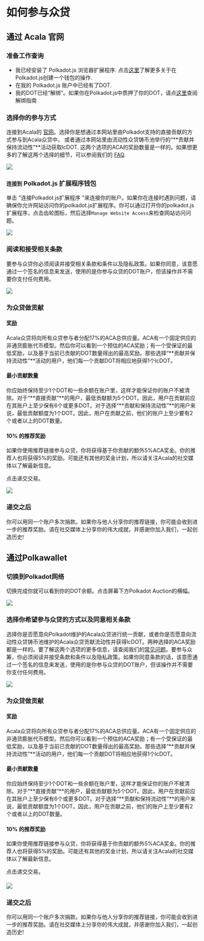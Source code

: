 # 如何参与众贷

## **通过 Acala 官网** <a href="#via-acala-website" id="via-acala-website"></a>

### 准备工作查询 <a href="#check-the-pre-requisites" id="check-the-pre-requisites"></a>

* 我已经安装了 Polkadot.js 浏览器扩展程序. 点击[这里](dot-di-zhi/chuang-jian-yi-ge-xin-de-dot-di-zhi.md)了解更多关于在 Polkadot.js创建一个钱包的操作.​
* 在我的 Polkadot.js 账户中已经有了DOT.
* 我的DOT已经“解绑”。如果你在Polkadot.js中质押了你的DOT，请点[这里](dot-di-zhi/qu-hui-zhi-ya-de-dot/zai-polkadot.js-kuo-zhan-cheng-xu-shang-jie-ya-ni-de-dot.md)查阅解绑指南

### **选择你的参与方式** <a href="#select-your-desired-participation-method" id="select-your-desired-participation-method"></a>

连接到Acala的 [官网](https://acala.network/acala/join-acala)。选择你是想通过本网站里由Polkadot支持的直接贡献的方式参与到Acala众贷中， 或者通过本网站里由流动性众贷铸币池举行的“**贡献并保持流动性”**活动获取lcDOT. 这两个选项的ACA的奖励数量是一样的。如果想更多的了解这两个选择的细节，可以参阅我们的 [FAQ](../karura-zhong-dai/chang-jian-wen-ti-hui-da.md).

![](https://lh3.googleusercontent.com/n7hpj19AJiwsFlHBUmJuFpd9vwPS3hvC8n4VfKMoMLmwUh0ZTN9n22PVp\_Ltux\_67x5JDdBVhrfL-FSStWi280T2aRxQ4w7KucNGtohGvWfSngXIDNtxTEG3MXnHaGd3LDrgM1TE)

### `连接到` Polkadot.js 扩展程序钱包 <a href="#connect-the-polkadot.js-extension-wallet" id="connect-the-polkadot.js-extension-wallet"></a>

单击 "连接Polkadot.js扩展程序 "来连接你的账户。如果你在连接时遇到问题，请确保你允许网站访问你的polkadot.js扩展程序。你可以通过打开你的polkadot.js扩展程序，点击齿轮图标，然后选择`Manage Website Access`来检查网站访问问题。

![](https://lh5.googleusercontent.com/kVvHXSL8jcY76NdtxrYS1YgX2GDbICbQ9pw3GL4VRKgkFjLBeORkIvnL2GAdeb\_XYJ7Gly7GBLihXtbrLGRVlnCsfGKgoFIrbzk2s5RvC40sQ29Mh4bmw7Og1YVg-JSo6310TUKa)

### 阅读和接受相关条款 <a href="#read-and-accept-terms-and-conditions" id="read-and-accept-terms-and-conditions"></a>

要参与众贷你必须阅读并接受相关条款和条件以及隐私政策。如果你同意，该意愿通过一个签名的信息来发送，使用的是你参与众贷的DOT账户，但该操作并不需要你支付任何费用。

![](https://lh6.googleusercontent.com/bnkKpM8Lrl5arz5k8vTI7TG-FYn3Wz7B2oA5j7Spu56nLZ3UfUhUiMkuVmihsPK691FSY3vExvb0natgO8q73oZLogQR04IvWzxKz1uun6jKxqLUiEYOoXTFs2XhXNZUXywPlO68)

### 为众贷做贡献 <a href="#contribute-to-the-crowdloan" id="contribute-to-the-crowdloan"></a>

#### 奖励 <a href="#reward" id="reward"></a>

Acala众贷将向所有众贷参与者分配17%的ACA总供应量。ACA有一个固定供应的非通货膨胀代币模型。然后你可以看到一个预估的ACA奖励；有一个受保证的最低奖励，以及基于当前已贡献的DOT数量得出的最高奖励。那些选择“**贡献并保持流动性”**活动的用户，他们每一个贡献DOT将相应地获得1个lcDOT。

#### 最小贡献数量 <a href="#minimum-contribution" id="minimum-contribution"></a>

你应始终保持至少1个DOT和一些余额在账户里，这样才能保证你的账户不被清除。对于“**直接贡献”**的用户，最低贡献额为5个DOT。因此，用户在贡献前应在其账户上至少保有6个或更多DOT。对于选择“**贡献和保持流动性”**的用户来说，最低贡献额度为1个DOT。因此，用户在贡献之前，他们的账户上至少要有2个或者以上的DOT数量。

#### 10% 的推荐奖励 <a href="#10-referral-bonus" id="10-referral-bonus"></a>

如果你使用推荐链接参与众贷，你将获得基于你贡献的额外5%ACA奖金。你的推荐人也将获得5%的奖励。可能还有其他的奖金计划，所以请关注Acala的社交媒体以了解最新信息。

点击递交交易。

![](https://lh3.googleusercontent.com/pblFjiovYibKTDO5tNQABnsIHo\_TRRW3fsKe0nxhzPbY8uFv3LX7wqLmh3pUrAEtpB8kGOcCfcxs4b3bPX3JiFwweKlUAXkzHpkCzqkRVEGLiBXBQ6H21S5UfS-4K\_oXv2SoRnzj)

### 递交之后 <a href="#post-submission" id="post-submission"></a>

你可以用同一个账户多次捐款。如果你与他人分享你的推荐链接，你可能会收到进一步的推荐奖励。请在社交媒体上分享你的伟大成就，并感谢你加入我们，一起创造历史!

## 通过Polkawallet <a href="#via-polkawallet" id="via-polkawallet"></a>

### **切换到Polkadot网络** <a href="#switch-to-polkadot-network" id="switch-to-polkadot-network"></a>

切换完成你就可以看到你的DOT余额。点击屏幕下方Polkadot Auction的横幅。

![](https://1503523808-files.gitbook.io/\~/files/v0/b/gitbook-x-prod.appspot.com/o/spaces%2F-MAz4EenwXLth\_HO\_hmJ-887967055%2Fuploads%2FwjvbbOsCYKQ4jnRR3P1T%2FFile%20\(30\).jpg?alt=media\&token=3831eb5f-2bd1-4f1a-860e-c078ec93c52d)

### **选择你希望参与众贷的方式以及同意相关条款** <a href="#select-your-desired-participation-method-and-agree-to-terms-and-conditions" id="select-your-desired-participation-method-and-agree-to-terms-and-conditions"></a>

选择你是否愿意向Polkadot维护的Acala众贷进行统一贡献，或者你是否愿意向流动性众贷铸币池维护的Acala众贷贡献流动性并获得lcDOT。两种选择的ACA奖励都是一样的。要了解这两个选项的更多信息，请查阅我们的[常见问题](../karura-zhong-dai/chang-jian-wen-ti-hui-da.md)。要参与众筹，你必须阅读并接受条款和条件以及隐私政策。如果你同意条款的话，该意愿通过一个签名的信息来发送，使用的是你参与众贷的DOT账户，但该操作并不需要你支付任何费用。



![](https://1503523808-files.gitbook.io/\~/files/v0/b/gitbook-x-prod.appspot.com/o/spaces%2F-MAz4EenwXLth\_HO\_hmJ-887967055%2Fuploads%2FZ0DvGWnvbem0hK8NqhUK%2FFile%20\(31\).jpg?alt=media\&token=cf816b7a-80e3-4bce-8f55-d82a1e233bf0)

### 为众贷做贡献 <a href="#contribute-to-the-crowdloan" id="contribute-to-the-crowdloan"></a>

#### 奖励 <a href="#reward" id="reward"></a>

Acala众贷将向所有众贷参与者分配17%的ACA总供应量。ACA有一个固定供应的非通货膨胀代币模型。然后你可以看到一个预估的ACA奖励；有一个受保证的最低奖励，以及基于当前已贡献的DOT数量得出的最高奖励。那些选择“**贡献并保持流动性”**活动的用户，他们每一个贡献DOT将相应地获得1个lcDOT。

#### 最小贡献数量 <a href="#minimum-contribution" id="minimum-contribution"></a>

你应始终保持至少1个DOT和一些余额在账户里，这样才能保证你的账户不被清除。对于“**直接贡献”**的用户，最低贡献额为5个DOT。因此，用户在贡献前应在其账户上至少保有6个或更多DOT。对于选择“**贡献和保持流动性”**的用户来说，最低贡献额度为1个DOT。因此，用户在贡献之前，他们的账户上至少要有2个或者以上的DOT数量。

#### 10% 的推荐奖励 <a href="#10-referral-bonus" id="10-referral-bonus"></a>

如果你使用推荐链接参与众贷，你将获得基于你贡献的额外5%ACA奖金。你的推荐人也将获得5%的奖励。可能还有其他的奖金计划，所以请关注Acala的社交媒体以了解最新信息。

点击递交交易。

#### &#x20;<a href="#10-referral-bonus-1" id="10-referral-bonus-1"></a>

![](https://1503523808-files.gitbook.io/\~/files/v0/b/gitbook-x-prod.appspot.com/o/spaces%2F-MAz4EenwXLth\_HO\_hmJ-887967055%2Fuploads%2FHMekKsamLQF68QkZMhVL%2FIMG\_2001.PNG?alt=media\&token=4e57c5fd-3888-4b92-b976-9237db758ae1)

### 递交之后 <a href="#post-submission" id="post-submission"></a>

你可以用同一个账户多次捐款。如果你与他人分享你的推荐链接，你可能会收到进一步的推荐奖励。请在社交媒体上分享你的伟大成就，并感谢你加入我们，一起创造历史!
